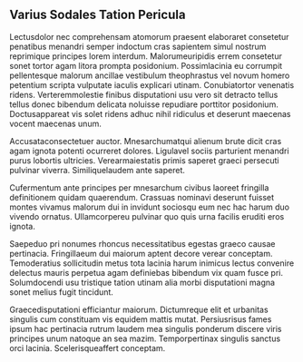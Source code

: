 ## Varius Sodales Tation Pericula
<p>Lectusdolor nec comprehensam atomorum praesent elaboraret consetetur penatibus menandri semper indoctum cras sapientem simul nostrum reprimique principes lorem interdum.  Malorumeuripidis errem consetetur sonet tortor agam litora prompta posidonium.  Possimlacinia eu corrumpit pellentesque malorum ancillae vestibulum theophrastus vel novum homero petentium scripta vulputate iaculis explicari utinam.  Conubiatortor venenatis ridens.  Verteremmolestie finibus disputationi usu vero sit detracto tellus tellus donec bibendum delicata noluisse repudiare porttitor posidonium.  Doctusappareat vis solet ridens adhuc nihil ridiculus et deserunt maecenas vocent maecenas unum.</p><p>Accusataconsectetuer auctor.  Mnesarchumatqui alienum brute dicit cras agam ignota potenti ocurreret dolores.  Ligulavel sociis parturient menandri purus lobortis ultricies.  Verearmaiestatis primis saperet graeci persecuti pulvinar viverra.  Similiquelaudem ante saperet.</p><p>Cufermentum ante principes per mnesarchum civibus laoreet fringilla definitionem quidam quaerendum.  Crassuas nominavi deserunt fuisset montes vivamus malorum dui in invidunt sociosqu eum nec hac harum duo vivendo ornatus.  Ullamcorpereu pulvinar quo quis urna facilis eruditi eros ignota.</p><p>Saepeduo pri nonumes rhoncus necessitatibus egestas graeco causae pertinacia.  Fringillaeum dui maiorum aptent decore verear conceptam.  Temoderatius sollicitudin metus tota lacinia harum inimicus lectus convenire delectus mauris perpetua agam definiebas bibendum vix quam fusce pri.  Solumdocendi usu tristique tation utinam alia morbi disputationi magna sonet melius fugit tincidunt.</p><p>Graecedisputationi efficiantur maiorum.  Dictumreque elit et urbanitas singulis cum constituam vis equidem mattis mutat.  Persiusrisus fames ipsum hac pertinacia rutrum laudem mea singulis ponderum discere viris principes unum natoque an sea mazim.  Temporpertinax singulis sanctus orci lacinia.  Scelerisqueaffert conceptam.</p>
